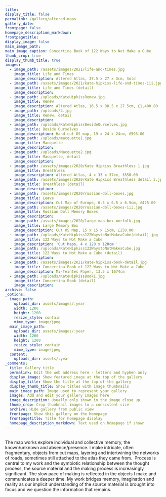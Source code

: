```yaml
---
title:
display_title: false
permalink: /gallery/altered-maps
gallery_date:
frontpage: false
homepage_description_markdown:
frontpagetitle:
display_image: false
main_image_path:
main_image_caption: Concertina Book of 122 Ways to Not Make a Cube
thumb_crop: true
display_thumb_title: true
images:
  - image_path: /assets/images/2021/life-and-times.jpg
    image_title: Life and Times
    image_description: Altered Atlas, 37.5 x 27 x 3cm, Sold
  - image_path: /assets/images/2021/kate-hipkiss-life-and-times-iii.jpg
    image_title: Life and Times (detail)
    image_description:
  - image_path: /uploads/KateHipkissRenew.jpg
    image_title: Renew
    image_description: Altered Atlas, 16.5 x 38.5 x 27.5cm, £1,400.00
  - image_path: /uploads/4.jpg
    image_title: Renew, detail
    image_description:
  - image_path: /uploads/KateHipkissBesideOurselves.jpg
    image_title: Beside Ourselves
    image_description: Hand-cut OS map, 19 x 24 x 24cm, £595.00
  - image_path: /uploads/macquette1.jpg
    image_title: Macquette
    image_description:
  - image_path: /uploads/Macquette2.jpg
    image_title: Macquette, detail
    image_description:
  - image_path: /assets/images/2020/Kate Hipkiss Breathless 1.jpg
    image_title: Breathless
    image_description: Altered Atlas, 4 x 33 x 37cm, £850.00
  - image_path: /assets/images/2020/Kate Hipkiss Breathless detail 2.jpg
    image_title: Breathless (detail)
    image_description:
  - image_path: /assets/images/2020/russian-doll-boxes.jpg
    image_title: Leave
    image_description: Cut Map of Europe, 6.5 x 6.5 x 6.5cm, £425.00
  - image_path: /assets/images/2020/russian-doll-boxes-iii.jpg
    image_title: Russian Doll Memory Boxes
    image_description:
  - image_path: /assets/images/2020/large-map-box-norfolk.jpg
    image_title: Large Memory Box
    image_description: Cut OS Map, 15 x 15 x 15cm, £250.00
  - image_path: /uploads/KateHipkiss122WaystoNotMakeaCube(detail).jpg
    image_title: 122 Ways to Not Make a Cube
    image_description: 'Cut Maps, 4 x 128 x 120cm '
  - image_path: /uploads/KateHipkiss122WaystoNotMakeaCube.jpg
    image_title: 122 Ways to Not Make a Cube (detail)
    image_description:
  - image_path: /assets/images/2021/kate-hipkiss-book-detail.jpg
    image_title: Concertina Book of 122 Ways to Not Make a Cube
    image_description: Mi-Teintes Paper, 13.5 x 1674cm
  - image_path: /uploads/KateHipkissBookI.jpg
    image_title: Concertina Book (detail)
    image_description:
archive: false
_options:
  image_path:
    uploads_dir: assets/images/:year
    width: 1200
    height: 1200
    resize_style: contain
    mime_type: image/jpeg
  main_image_path:
    uploads_dir: assets/images/:year
    width: 1200
    height: 1200
    resize_style: contain
    mime_type: image/jpeg
  content:
    uploads_dir: assets/:year
_comments:
  title: Gallery title
  permalink: Edit the web address here - letters and hyphen only
  display_image: Show featured image at the top of the gallery
  display_title: Show the title at the top of the gallery
  display_thumb_title: Show titles with image thumbnails
  main_image_path: Image used to represent your gallery
  images: Add and edit your gallery images here
  image_description: Usually only shown in the image close up
  thumb_crop: Crop thumbnail images to a consistent size
  archive: Hide gallery from public view
  frontpage: Show this gallery on the homepage
  frontpagetitle: Title for homepage display
  homepage_description_markdown: Text used on homepage if shown
---
```


<br>The map works explore individual and collective memory, the known/unknown and absence/presence. I make intricate, often fragmentary, objects from cut maps, layering and intertwining the networks of roads, sometimes still attached to the atlas they came from. &nbsp;Process is central to my work and the symbiotic relationship between the thought process, the source material and the making process is increasingly significant. The slow pace of making is reflected in the objects I make and communicates a deeper time. My work bridges memory, imagination and reality as our implicit understanding of the source material is brought into focus and we question the information that remains.
